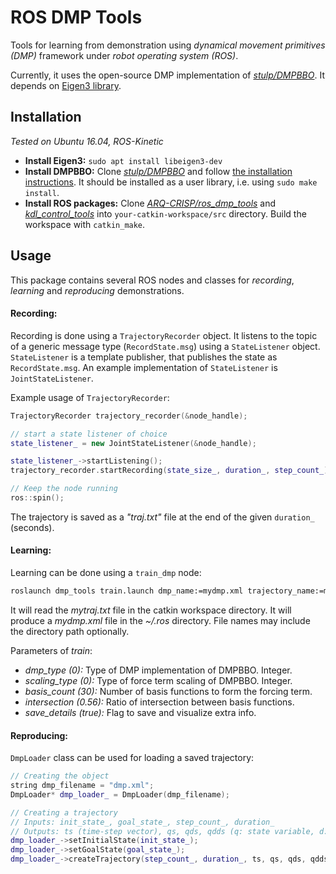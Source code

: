 # ROS DMP Tools

Tools for learning from demonstration using *dynamical movement primitives (DMP)* framework under *robot operating system (ROS)*.

Currently, it uses the open-source DMP implementation of [*stulp/DMPBBO*](https://github.com/stulp/dmpbbo). It depends on [Eigen3 library](http://eigen.tuxfamily.org).

## Installation
*Tested on Ubuntu 16.04, ROS-Kinetic*

* **Install Eigen3:** `sudo apt install libeigen3-dev`
* **Install DMPBBO:** Clone [*stulp/DMPBBO*](https://github.com/stulp/dmpbbo) and follow [the installation instructions](https://github.com/stulp/dmpbbo/blob/master/INSTALL.txt). It should be installed as a user library, i.e. using `sudo make install`.
* **Install ROS packages:** Clone [*ARQ-CRISP/ros_dmp_tools*](https://github.com/ARQ-CRISP/ros_dmp_tools) and [*kdl_control_tools*](https://github.com/ARQ-CRISP/kdl_control_tools) into `your-catkin-workspace/src` directory. Build the workspace with `catkin_make`.

## Usage

This package contains several ROS nodes and classes for _recording_, _learning_ and _reproducing_ demonstrations.

#### Recording:

Recording is done using a `TrajectoryRecorder` object. It listens to the topic of a generic message type (`RecordState.msg`) using a `StateListener` object. `StateListener` is a template publisher, that publishes the state as `RecordState.msg`. An example implementation of `StateListener` is `JointStateListener`.

Example usage of `TrajectoryRecorder`:

```c++
TrajectoryRecorder trajectory_recorder(&node_handle);

// start a state listener of choice
state_listener_ = new JointStateListener(&node_handle);

state_listener_->startListening();
trajectory_recorder.startRecording(state_size_, duration_, step_count_);

// Keep the node running
ros::spin();
```

The trajectory is saved as a _"traj.txt"_ file at the end of the given `duration_` (seconds).

#### Learning:

Learning can be done using a `train_dmp` node:

```bash
roslaunch dmp_tools train.launch dmp_name:=mydmp.xml trajectory_name:=mytraj.txt
```

It will read the _mytraj.txt_ file in the catkin workspace directory. It will produce a _mydmp.xml_ file in the _~/.ros_ directory. File names may include the directory path optionally.

Parameters of *train*:
* *dmp_type (0):* Type of DMP implementation of DMPBBO. Integer.
* *scaling_type (0):* Type of force term scaling of DMPBBO. Integer.
* *basis_count (30):* Number of basis functions to form the forcing term.
* *intersection (0.56):* Ratio of intersection between basis functions.
* *save_details (true):* Flag to save and visualize extra info.

#### Reproducing:

`DmpLoader` class can be used for loading a saved trajectory:

```c++
// Creating the object
string dmp_filename = "dmp.xml";
DmpLoader* dmp_loader_ = DmpLoader(dmp_filename);
```

```c++
// Creating a trajectory
// Inputs: init_state_, goal_state_, step_count_, duration_
// Outputs: ts (time-step vector), qs, qds, qdds (q: state variable, d: dot/derivative)
dmp_loader_->setInitialState(init_state_);
dmp_loader_->setGoalState(goal_state_);
dmp_loader_->createTrajectory(step_count_, duration_, ts, qs, qds, qdds);

```
